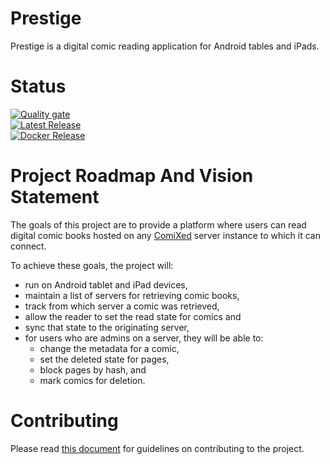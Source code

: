 
# Prestige

Prestige is a digital comic reading application for Android tables and iPads.

# Status

[![Quality gate](https://sonarcloud.io/api/project_badges/quality_gate?project=comixed_prestige)](https://sonarcloud.io/dashboard?id=comixed_prestige)\
[![Latest Release](https://github.com/comixed/comixed/actions/workflows/publish-release.yml/badge.svg)](https://actions-badge.atrox.dev/comixed/prestige/goto?ref=master)\
[![Docker Release](https://github.com/comixed/comixed/actions/workflows/publish-to-docker-hub.yml/badge.svg)](https://actions-badge.atrox.dev/comixed/prestige/goto?ref=master)

# Project Roadmap And Vision Statement

The goals of this project are to provide a platform where users can read digital comic books
hosted on any [ComiXed](http://www.comixedproject.org) server instance to which it can connect.

To achieve these goals, the project will:

  * run on Android tablet and iPad devices,
  * maintain a list of servers for retrieving comic books,
  * track from which server a comic was retrieved,
  * allow the reader to set the read state for comics and 
  * sync that state to the originating server,
  * for users who are admins on a server, they will be able to:
    * change the metadata for a comic,
    * set the deleted state for pages,
    * block pages by hash, and
    * mark comics for deletion.

# Contributing

 Please read [this document](./CONTRIBUTING.md) for guidelines on contributing to the project.